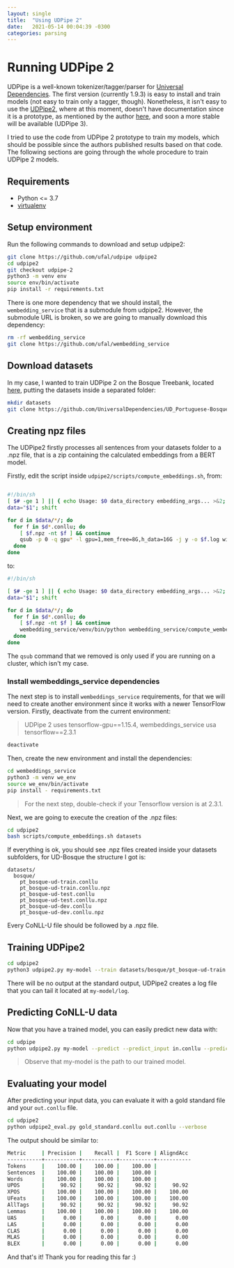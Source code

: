 ```yaml
---
layout: single
title:  "Using UDPipe 2"
date:   2021-05-14 00:04:39 -0300
categories: parsing
---
```


# Running UDPipe 2

UDPipe is a well-known tokenizer/tagger/parser for [Universal Dependencies](https://universaldependencies.org/). The first version (currently 1.9.3) is easy to install and train models (not easy to train only a tagger, though).
Nonetheless, it isn't easy to use the [UDPipe2](https://github.com/ufal/udpipe/tree/udpipe-2), where at this moment, doesn't have documentation since it is a prototype, as mentioned by the author [here](https://github.com/ufal/udpipe/issues/74#issuecomment-709318410), and soon a more stable will be available (UDPipe 3).

I tried to use the code from UDPipe 2 prototype to train my models, which should be possible since the authors published results based on that code. The following sections are going through the whole procedure to train UDPipe 2 models. 

## Requirements

* Python <= 3.7
* [virtualenv](https://pypi.org/project/virtualenv/)

## Setup environment

Run the following commands to download and setup udpipe2:

```bash
git clone https://github.com/ufal/udpipe udpipe2
cd udpipe2
git checkout udpipe-2
python3 -m venv env
source env/bin/activate
pip install -r requirements.txt
```

There is one more dependency that we should install, the `wembedding_service` that is a submodule from udpipe2. However, the submodule URL is broken, so we are going to manually download this dependency:

```bash
rm -rf wembedding_service
git clone https://github.com/ufal/wembedding_service
```

## Download datasets 

In my case, I wanted to train UDPipe 2 on the Bosque Treebank, located [here](https://github.com/UniversalDependencies/UD_Portuguese-Bosque), putting the datasets inside a separated folder:

```bash
mkdir datasets 
git clone https://github.com/UniversalDependencies/UD_Portuguese-Bosque datasets/bosque
```

## Creating npz files

The UDPipe2 firstly processes all sentences from your datasets folder to a .npz file, that is a zip containing the calculated embeddings from a BERT model. 

Firstly, edit the script inside `udpipe2/scripts/compute_embeddings.sh`, from:

```bash

#!/bin/sh
[ $# -ge 1 ] || { echo Usage: $0 data_directory embedding_args... >&2; exit 1; }
data="$1"; shift

for d in $data/*/; do
  for f in $d*.conllu; do
    [ $f.npz -nt $f ] && continue
    qsub -p 0 -q gpu* -l gpu=1,mem_free=8G,h_data=16G -j y -o $f.log withcuda101 wembedding_service/venv/bin/python wembedding_service/compute_wembeddings.py --format=conllu $f $f.npz "$@"
  done
done
```

to:

```bash
#!/bin/sh

[ $# -ge 1 ] || { echo Usage: $0 data_directory embedding_args... >&2; exit 1; }
data="$1"; shift

for d in $data/*/; do
  for f in $d*.conllu; do
    [ $f.npz -nt $f ] && continue
    wembedding_service/venv/bin/python wembedding_service/compute_wembeddings.py --format=conllu $f $f.npz "$@"
  done
done
```

The `qsub` command that we removed is only used if you are running on a cluster, which isn't my case. 

### Install wembeddings_service dependencies

The next step is to install `wembeddings_service` requirements, for that we will need to create another environment since it works with a newer TensorFlow version. Firstly, deactivate from the current environment:

> UDPipe 2 uses tensorflow-gpu==1.15.4, wembeddings_service usa tensorflow==2.3.1


```bash
deactivate
```

Then, create the new environment and install the dependencies:

```bash
cd wembeddings_service
python3 -m venv we_env
source we_env/bin/activate
pip install - requirements.txt
```

> For the next step, double-check if your Tensorflow version is at 2.3.1.

Next, we are going to execute the creation of the .npz files:

```bash
cd udpipe2
bash scripts/compute_embeddings.sh datasets
```

If everything is ok, you should see .npz files created inside your datasets subfolders, for UD-Bosque the structure I got is:

```
datasets/
  bosque/
    pt_bosque-ud-train.conllu
    pt_bosque-ud-train.conllu.npz
    pt_bosque-ud-test.conllu
    pt_bosque-ud-test.conllu.npz
    pt_bosque-ud-dev.conllu
    pt_bosque-ud-dev.conllu.npz
```

Every CoNLL-U file should be followed by a .npz file.

## Training UDPipe2

```bash
cd udpipe2
python3 udpipe2.py my-model --train datasets/bosque/pt_bosque-ud-train.conllu
```

There will be no output at the standard output, UDPipe2 creates a log file that you can tail it located at `my-model/log`.

## Predicting CoNLL-U data

Now that you have a trained model, you can easily predict new data with: 

```bash
cd udpipe
python udpipe2.py my-model --predict --predict_input in.conllu --predict_output out.conllu
```

> Observe that my-model is the path to our trained model.

## Evaluating your model

After predicting your input data, you can evaluate it with a gold standard file and your `out.conllu` file.

```bash
cd udpipe2
python udpipe2_eval.py gold_standard.conllu out.conllu --verbose
```

The output should be similar to:

```bash
Metric     | Precision |    Recall |  F1 Score | AligndAcc
-----------+-----------+-----------+-----------+-----------
Tokens     |    100.00 |    100.00 |    100.00 |
Sentences  |    100.00 |    100.00 |    100.00 |
Words      |    100.00 |    100.00 |    100.00 |
UPOS       |     90.92 |     90.92 |     90.92 |     90.92
XPOS       |    100.00 |    100.00 |    100.00 |    100.00
UFeats     |    100.00 |    100.00 |    100.00 |    100.00
AllTags    |     90.92 |     90.92 |     90.92 |     90.92
Lemmas     |    100.00 |    100.00 |    100.00 |    100.00
UAS        |      0.00 |      0.00 |      0.00 |      0.00
LAS        |      0.00 |      0.00 |      0.00 |      0.00
CLAS       |      0.00 |      0.00 |      0.00 |      0.00
MLAS       |      0.00 |      0.00 |      0.00 |      0.00
BLEX       |      0.00 |      0.00 |      0.00 |      0.00
```

And that's it! Thank you for reading this far :)